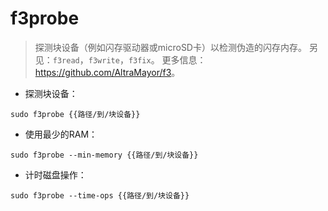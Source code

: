 # f3probe

> 探测块设备（例如闪存驱动器或microSD卡）以检测伪造的闪存内存。
> 另见：`f3read`，`f3write`，`f3fix`。
> 更多信息：<https://github.com/AltraMayor/f3>。

- 探测块设备：

`sudo f3probe {{路径/到/块设备}}`

- 使用最少的RAM：

`sudo f3probe --min-memory {{路径/到/块设备}}`

- 计时磁盘操作：

`sudo f3probe --time-ops {{路径/到/块设备}}`